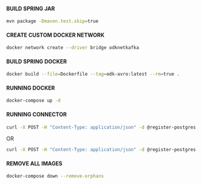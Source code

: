 #### BUILD SPRING JAR

```bash
mvn package -Dmaven.test.skip=true
```

#### CREATE CUSTOM DOCKER NETWORK

```bash
docker network create --driver bridge odknetkafka
```

#### BUILD SPRING DOCKER

```bash
docker build --file=Dockerfile --tag=odk-avro:latest --rm=true .
```

#### RUNNING DOCKER

```bash
docker-compose up -d
```

#### RUNNING CONNECTOR

```bash
curl -X POST -H "Content-Type: application/json" -d @register-postgres.json http://192.168.99.100:8083/connectors
```

OR

```bash
curl -X POST -H "Content-Type: application/json" -d @register-postgres.json http://localhost:8083/connectors
```

#### REMOVE ALL IMAGES

```bash
docker-compose down --remove-orphans
```
